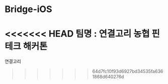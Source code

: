 # Bridge-iOS
<<<<<<< HEAD
팀명 : 연결고리
농협 핀테크 해커톤 
=======
연결고리
>>>>>>> 64d7fc10f93d6927bd34535fa6361868d640276d
